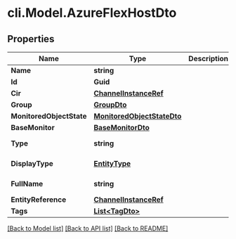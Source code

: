 # cli.Model.AzureFlexHostDto

## Properties

Name | Type | Description | Notes
------------ | ------------- | ------------- | -------------
**Name** | **string** |  | [optional] 
**Id** | **Guid** |  | [optional] 
**Cir** | [**ChannelInstanceRef**](ChannelInstanceRef.md) |  | [optional] 
**Group** | [**GroupDto**](GroupDto.md) |  | [optional] 
**MonitoredObjectState** | [**MonitoredObjectStateDto**](MonitoredObjectStateDto.md) |  | [optional] 
**BaseMonitor** | [**BaseMonitorDto**](BaseMonitorDto.md) |  | [optional] 
**Type** | **string** |  | [optional] [readonly] 
**DisplayType** | [**EntityType**](EntityType.md) |  | [optional] [readonly] 
**FullName** | **string** |  | [optional] [readonly] 
**EntityReference** | [**ChannelInstanceRef**](ChannelInstanceRef.md) |  | [optional] 
**Tags** | [**List&lt;TagDto&gt;**](TagDto.md) |  | [optional] 

[[Back to Model list]](../README.md#documentation-for-models) [[Back to API list]](../README.md#documentation-for-api-endpoints) [[Back to README]](../README.md)

